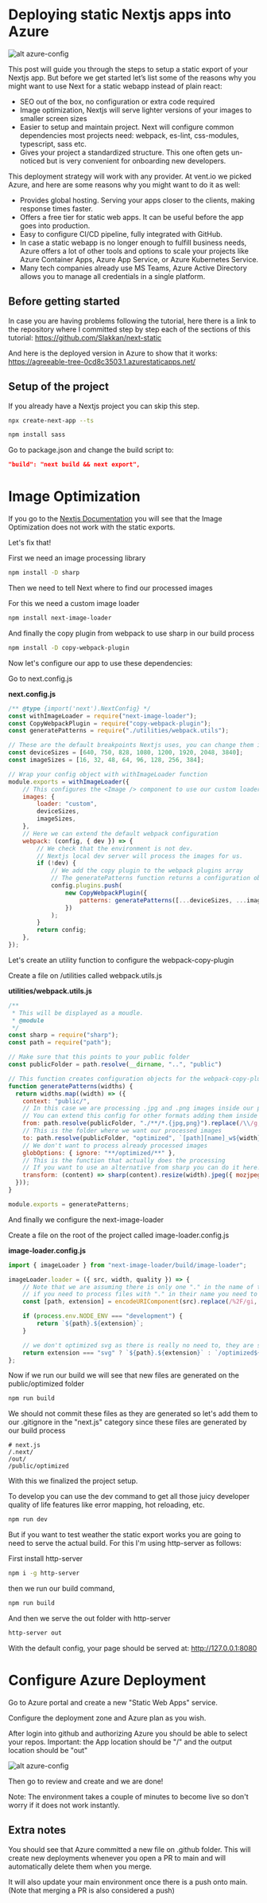 # Deploying static Nextjs apps into Azure
![alt azure-config](https://raw.githubusercontent.com/Slakkan/next-static/1cefb433f2109b6b887c516c84b1396c9c678c16/public/hero.svg)

This post will guide you through the steps to setup a static export of your Nextjs app. But before we get started let’s list some of the reasons why you might want to use Next for a static webapp instead of plain react:

-	SEO out of the box, no configuration or extra code required
-	Image optimization, Nextjs will serve lighter versions of your images to smaller screen sizes
-	Easier to setup and maintain project. Next will configure common dependencies most projects need: webpack, es-lint, css-modules, typescript, sass etc. 
-	Gives your project a standardized structure. This one often gets un-noticed but is very convenient for onboarding new developers.

This deployment strategy will work with any provider. At vent.io we picked Azure, and here are some reasons why you might want to do it as well:

- Provides global hosting. Serving your apps closer to the clients, making response times faster.
- Offers a free tier for static web apps. It can be useful before the app goes into production.
- Easy to configure CI/CD pipeline, fully integrated with GitHub.
- In case a static webapp is no longer enough to fulfill business needs, Azure offers a lot of other tools and options to scale your projects like Azure Container Apps, Azure App Service, or Azure Kubernetes Service.
- Many tech companies already use MS Teams, Azure Active Directory allows you to manage all credentials in a single platform.

## Before getting started
In case you are having problems following the tutorial, here there is a link to the repository where I committed step by step each of the sections of this tutorial:
https://github.com/Slakkan/next-static

And here is the deployed version in Azure to show that it works:
https://agreeable-tree-0cd8c3503.1.azurestaticapps.net/
## Setup of the project
If you already have a Nextjs project you can skip this step.

```sh
npx create-next-app --ts 
```

```sh
npm install sass
```

Go to package.json and change the build script to:

```json
"build": "next build && next export",
```
# Image Optimization
If you go to the [Nextjs Documentation](https://nextjs.org/docs/advanced-features/static-html-export) you will see that the Image Optimization does not work with the static exports. 

Let's fix that!

First we need an image processing library
```sh
npm install -D sharp
```

Then we need to tell Next where to find our processed images

For this we need a custom image loader
```sh
npm install next-image-loader
```

And finally the copy plugin from webpack to use sharp in our build process
```sh
npm install -D copy-webpack-plugin
```

Now let's configure our app to use these dependencies:

Go to next.config.js

**next.config.js**
```js
/** @type {import('next').NextConfig} */
const withImageLoader = require("next-image-loader");
const CopyWebpackPlugin = require("copy-webpack-plugin");
const generatePatterns = require("./utilities/webpack.utils");

// These are the default breakpoints Nextjs uses, you can change them if you like
const deviceSizes = [640, 750, 828, 1080, 1200, 1920, 2048, 3840];
const imageSizes = [16, 32, 48, 64, 96, 128, 256, 384];

// Wrap your config object with withImageLoader function
module.exports = withImageLoader({
    // This configures the <Image /> component to use our custom loader
    images: {
        loader: "custom",
        deviceSizes,
        imageSizes,
    },
    // Here we can extend the default webpack configuration
    webpack: (config, { dev }) => {
        // We check that the environment is not dev.
        // Nextjs local dev server will process the images for us.
        if (!dev) {
            // We add the copy plugin to the webpack plugins array
            // The generatePatterns function returns a configuration object (explained later)
            config.plugins.push(
                new CopyWebpackPlugin({
                    patterns: generatePatterns([...deviceSizes, ...imageSizes]),
                })
            );
        }
        return config;
    },
});
```

Let's create an utility function to configure the webpack-copy-plugin

Create a file on /utilities called webpack.utils.js

**utilities/webpack.utils.js**
```js
/**
 * This will be displayed as a moudle.
 * @module
 */
const sharp = require("sharp");
const path = require("path");

// Make sure that this points to your public folder
const publicFolder = path.resolve(__dirname, "..", "public")

// This function creates configuration objects for the webpack-copy-plugin
function generatePatterns(widths) {
  return widths.map((width) => ({
    context: "public/",
    // In this case we are processing .jpg and .png images inside our public folder
    // You can extend this config for other formats adding them inside the *.{jpg,png}
    from: path.resolve(publicFolder, "./**/*.{jpg,png}").replace(/\\/g, "/"),
    // This is the folder where we want our processed images
    to: path.resolve(publicFolder, "optimized", `[path][name]_w${width}[ext]`),
    // We don't want to process already processed images
    globOptions: { ignore: "**/optimized/**" },
    // This is the function that actually does the processing
    // If you want to use an alternative from sharp you can do it here!
    transform: (content) => sharp(content).resize(width).jpeg({ mozjpeg: true }).toBuffer(),
  }));
}

module.exports = generatePatterns;
```

And finally we configure the next-image-loader

Create a file on the root of the project called image-loader.config.js

**image-loader.config.js**
```js
import { imageLoader } from "next-image-loader/build/image-loader";

imageLoader.loader = ({ src, width, quality }) => {
    // Note that we are assuming there is only one "." in the name of the file
    // if you need to process files with "." in their name you need to change this logic
    const [path, extension] = encodeURIComponent(src).replace(/%2F/gi, "/").split(".");

    if (process.env.NODE_ENV === "development") {
        return `${path}.${extension}`;
    }

    // we don't optimized svg as there is really no need to, they are scalable ;)
    return extension === "svg" ? `${path}.${extension}` : `/optimized${path}_w${width}.${extension}`;
};

```

Now if we run our build we will see that new files are generated on the public/optimized folder

```sh
npm run build
```

We should not commit these files as they are generated so let's add them to our .gitignore in the "next.js" category since these files are generated by our build process
```
# next.js
/.next/
/out/
/public/optimized
```

With this we finalized the project setup.

To develop you can use the dev command to get all those juicy developer quality of life features like error mapping, hot reloading, etc.

```sh
npm run dev
```


But if you want to test weather the static export works you are going to need to serve the actual build. For this I'm using http-server as follows:


First install http-server
```sh
npm i -g http-server
```

then we run our build command, 
```sh
npm run build
```
And then we serve the out folder with http-server
```sh
http-server out
```

With the default config, your page should be served at: http://127.0.0.1:8080

# Configure Azure Deployment 
Go to Azure portal and create a new "Static Web Apps" service.

Configure the deployment zone and Azure plan as you wish.

After login into github and authorizing Azure you should be able to select your repos.
Important: the App location should be "/" and the output location should be "out"

![alt azure-config](https://github.com/Slakkan/next-static/blob/main/public/images/png/azure-config.png?raw=true)

Then go to review and create and we are done!

Note: The environment takes a couple of minutes to become live so don't worry if it does not work instantly.

## Extra notes
You should see that Azure committed a new file on .github folder. This will create new deployments whenever you open a PR to main and will automatically delete them when you merge. 

It will also update your main environment once there is a push onto main. (Note that merging a PR is also considered a push)
